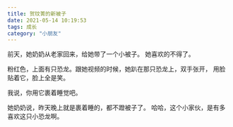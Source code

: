 ```yaml
---
title: 贺玟菁的新被子
date: 2021-05-14 10:19:53
tags: 成长
category: "小朋友"
---
```


前天，她奶奶从老家回来，给她带了一个小被子。
她喜欢的不得了。

粉红色，上面有只恐龙。跟她视频的时候，她趴在那只恐龙上，双手张开，
用脸贴着它，脸上全是笑。

我说，你用它裹着睡觉吧。

她奶奶说，昨天晚上就是裹着睡的，都不蹬被子了。
哈哈，这个小家伙，是有多喜欢这只小恐龙啊。
